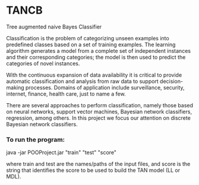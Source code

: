 # TANCB
Tree augmented naive Bayes Classifier

Classification is the problem of categorizing unseen examples into predefined classes based on a set of training examples. The learning algorithm generates a model from a complete set of independent instances and their corresponding categories; the model is then used to predict the categories of novel instances. 

With the continuous expansion of data availability it is critical to provide automatic classification and analysis from raw data to support decision-making processes. Domains of application include surveillance, security, internet, finance, health care, just to name a few. 

There are several approaches to perform classification, namely those based on neural networks, support vector machines, Bayesian network classifiers, regression, among others. In this project we focus our attention on discrete Bayesian network classifiers.

### To run the program:

java -jar POOProject.jar "train" "test" "score"

where train and test are the names/paths of the input files, and score is the string that identifies the score to be used to build the TAN model (LL or MDL).
